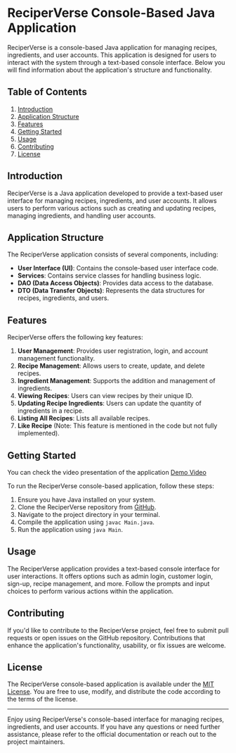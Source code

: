 # ReciperVerse Console-Based Java Application

ReciperVerse is a console-based Java application for managing recipes, ingredients, and user accounts. This application is designed for users to interact with the system through a text-based console interface. Below you will find information about the application's structure and functionality.

## Table of Contents
1. [Introduction](#introduction)
2. [Application Structure](#application-structure)
3. [Features](#features)
4. [Getting Started](#getting-started)
5. [Usage](#usage)
6. [Contributing](#contributing)
7. [License](#license)

## Introduction

ReciperVerse is a Java application developed to provide a text-based user interface for managing recipes, ingredients, and user accounts. It allows users to perform various actions such as creating and updating recipes, managing ingredients, and handling user accounts.

## Application Structure

The ReciperVerse application consists of several components, including:

- **User Interface (UI)**: Contains the console-based user interface code.
- **Services**: Contains service classes for handling business logic.
- **DAO (Data Access Objects)**: Provides data access to the database.
- **DTO (Data Transfer Objects)**: Represents the data structures for recipes, ingredients, and users.

## Features

ReciperVerse offers the following key features:

1. **User Management**: Provides user registration, login, and account management functionality.
2. **Recipe Management**: Allows users to create, update, and delete recipes.
3. **Ingredient Management**: Supports the addition and management of ingredients.
4. **Viewing Recipes**: Users can view recipes by their unique ID.
5. **Updating Recipe Ingredients**: Users can update the quantity of ingredients in a recipe.
6. **Listing All Recipes**: Lists all available recipes.
7. **Like Recipe** (Note: This feature is mentioned in the code but not fully implemented).

## Getting Started
You can check the video presentation of the application [Demo Video](https://drive.google.com/file/d/1-m7O_z0-q6ettktfl8Pr74acSauiy9Rt/view?usp=sharing)

To run the ReciperVerse console-based application, follow these steps:

1. Ensure you have Java installed on your system.
2. Clone the ReciperVerse repository from [GitHub](https://github.com/AK016/toothsome-downtown-2195-.git).
3. Navigate to the project directory in your terminal.
4. Compile the application using `javac Main.java`.
5. Run the application using `java Main`.


## Usage

The ReciperVerse application provides a text-based console interface for user interactions. It offers options such as admin login, customer login, sign-up, recipe management, and more. Follow the prompts and input choices to perform various actions within the application.

## Contributing

If you'd like to contribute to the ReciperVerse project, feel free to submit pull requests or open issues on the GitHub repository. Contributions that enhance the application's functionality, usability, or fix issues are welcome.

## License

The ReciperVerse console-based application is available under the [MIT License](LICENSE). You are free to use, modify, and distribute the code according to the terms of the license.

---

Enjoy using ReciperVerse's console-based interface for managing recipes, ingredients, and user accounts. If you have any questions or need further assistance, please refer to the official documentation or reach out to the project maintainers.
